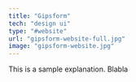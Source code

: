 ```yaml
---
title: "Gipsform"
tech: "design ui"
type: "#website"
url: "gipsform-website-full.jpg"
image: "gipsform-website.jpg"
---
```


This is a sample explanation. Blabla

